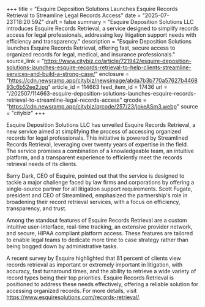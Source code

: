 +++
title = "Esquire Deposition Solutions Launches Esquire Records Retrieval to Streamline Legal Records Access"
date = "2025-07-23T18:20:59Z"
draft = false
summary = "Esquire Deposition Solutions LLC introduces Esquire Records Retrieval, a service designed to simplify records access for legal professionals, addressing key litigation support needs with efficiency and transparency."
description = "Esquire Deposition Solutions launches Esquire Records Retrieval, offering fast, secure access to organized records for legal, medical, and insurance professionals."
source_link = "https://www.citybiz.co/article/721942/esquire-deposition-solutions-launches-esquire-records-retrieval-to-help-clients-streamline-services-and-build-a-strong-case/"
enclosure = "https://cdn.newsramp.app/citybiz/newsimage/abda7b3b770a57627b446893c6b52ee2.jpg"
article_id = 114663
feed_item_id = 17436
url = "/202507/114663-esquire-deposition-solutions-launches-esquire-records-retrieval-to-streamline-legal-records-access"
qrcode = "https://cdn.newsramp.app/citybiz/qrcode/257/23/jokeASm3.webp"
source = "citybiz"
+++

<p>Esquire Deposition Solutions LLC has unveiled Esquire Records Retrieval, a new service aimed at simplifying the process of accessing organized records for legal professionals. This initiative is powered by Streamlined Records Retrieval, leveraging over twenty years of expertise in the field. The service promises a combination of a knowledgeable team, an intuitive platform, and a transparent experience to efficiently meet the records retrieval needs of its clients.</p><p>Barry Dark, CEO of Esquire, pointed out that the service is designed to tackle a major challenge faced by law firms and corporations by offering a single-source partner for all litigation support requirements. Scott Fugate, president and CEO of Streamlined, emphasized the partnership's role in broadening their record retrieval services, with a focus on efficiency, transparency, and trust.</p><p>Among the standout features of Esquire Records Retrieval are a custom intuitive user-interface, real-time tracking, an extensive provider network, and secure, HIPAA compliant platform access. These features are tailored to enable legal teams to dedicate more time to case strategy rather than being bogged down by administrative tasks.</p><p>A recent survey by Esquire highlighted that 81 percent of clients view records retrieval as important or extremely important in litigation, with accuracy, fast turnaround times, and the ability to retrieve a wide variety of record types being their top priorities. Esquire Records Retrieval is positioned to address these needs effectively, offering a reliable solution for accessing organized records. For more details, visit <a href='https://www.esquiresolutions.com/records-retrieval/' rel='nofollow' target='_blank'>https://www.esquiresolutions.com/records-retrieval/</a>.</p>